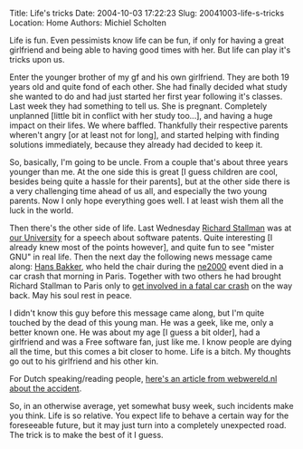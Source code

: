 Title: Life's tricks
Date: 2004-10-03 17:22:23
Slug: 20041003-life-s-tricks
Location: Home
Authors: Michiel Scholten

<p>Life is fun. Even pessimists know life can be fun, if only for having a great girlfriend and being able to having good times with her. But life can play it's tricks upon us.</p> 
<p>Enter the younger brother of my gf and his own girlfriend. They are both 19 years old and quite fond of each other. She had finally decided what study she wanted to do and had just started her first year following it's classes. Last week they had something to tell us. She is pregnant. Completely unplanned [little bit in conflict with her study too...], and having a huge impact on their lifes. We where baffled. Thankfully their respective parents wheren't angry [or at least not for long], and started helping with finding solutions immediately, because they already had decided to keep it.</p>
<p>So, basically, I'm going to be uncle. From a couple that's about three years younger than me. At the one side this is great [I guess children are cool, besides being quite a hassle for their parents], but at the other side there is a very challenging time ahead of us all, and especially the two young parents. Now I only hope everything goes well. I at least wish them all the luck in the world.</p>

<p>Then there's the other side of life. Last Wednesday <a href="http://www.stallman.org/">Richard Stallman</a> was at <a href="http://www.cs.vu.nl">our University</a> for a speech about software patents. Quite interesting [I already knew most of the points however], and quite fun to see "mister GNU" in real life. Then the next day the following news message came along: <a href="http://www.hans.cx/">Hans Bakker</a>, who held the chair during the <a href="http://www.ne2000.nl/">ne2000</a> event died in a car crash that morning in Paris. Together with two others he had brought Richard Stallman to Paris only to <a href="http://www.wiggy.net/tmp/accident/">get involved in a fatal car crash</a> on the way back. May his soul rest in peace.</p>
<p>I didn't know this guy before this message came along, but I'm quite touched by the dead of this young man. He was a geek, like me, only a better known one. He was about my age [I guess a bit older], had a girlfriend and was a Free software fan, just like me. I know people are dying all the time, but this comes a bit closer to home. Life is a bitch. My thoughts go out to his girlfriend and his other kin.</p>
<p>For Dutch speaking/reading people, <a href="http://www.webwereld.nl/nieuws/19639.phtml">here's an article from webwereld.nl about the accident</a>.</p>

<p>So, in an otherwise average, yet somewhat busy week, such incidents make you think. Life is so relative. You expect life to behave a certain way for the foreseeable future, but it may just turn into a completely unexpected road. The trick is to make the best of it I guess.</p>